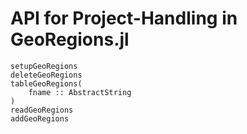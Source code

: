 # API for Project-Handling in GeoRegions.jl

```@docs
setupGeoRegions
deleteGeoRegions
tableGeoRegions(
    fname :: AbstractString
)
readGeoRegions
addGeoRegions
```